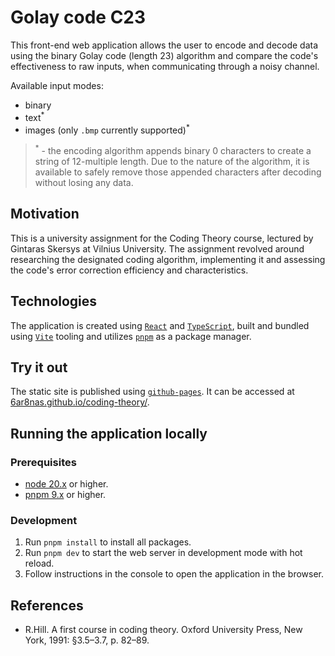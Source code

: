 # Golay code C23

This front-end web application allows the user to encode and decode data using the binary Golay code (length 23) algorithm and compare the code's effectiveness to raw inputs, when communicating through a noisy channel.

Available input modes:

-   binary
-   text<sup>\*</sup>
-   images (only `.bmp` currently supported)<sup>\*</sup>

> <sup>\*</sup> - the encoding algorithm appends binary 0 characters to create a string of 12-multiple length. Due to the nature of the algorithm, it is available to safely remove those appended characters after decoding without losing any data.

## Motivation

This is a university assignment for the Coding Theory course, lectured by Gintaras Skersys at Vilnius University. The assignment revolved around researching the designated coding algorithm, implementing it and assessing the code's error correction efficiency and characteristics.

## Technologies

The application is created using [`React`](https://react.dev) and [`TypeScript`](https://www.typescriptlang.org), built and bundled using [`Vite`](https://vitejs.dev) tooling and utilizes [`pnpm`](https://pnpm.io) as a package manager.

## Try it out

The static site is published using [`github-pages`](https://pages.github.com). It can be accessed at [6ar8nas.github.io/coding-theory/](6ar8nas.github.io/coding-theory/).

## Running the application locally

### Prerequisites

-   [node 20.x](https://nodejs.org/dist/) or higher.
-   [pnpm 9.x](https://pnpm.io/installation) or higher.

### Development

1. Run `pnpm install` to install all packages.
1. Run `pnpm dev` to start the web server in development mode with hot reload.
1. Follow instructions in the console to open the application in the browser.

## References

-   R.Hill. A first course in coding theory. Oxford University Press, New York, 1991: §3.5–3.7, p. 82–89.
